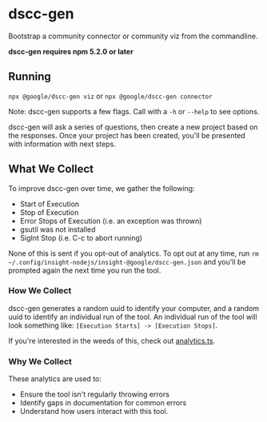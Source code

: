 # dscc-gen

Bootstrap a community connector or community viz from the commandline.

**dscc-gen requires npm 5.2.0 or later**

## Running

`npx @google/dscc-gen viz` or `npx @google/dscc-gen connector`

Note: dscc-gen supports a few flags. Call with a `-h` or `--help` to see
options.

dscc-gen will ask a series of questions, then create a new project based on the
responses. Once your project has been created, you'll be presented with
information with next steps.

## What We Collect

To improve dscc-gen over time, we gather the following:

+   Start of Execution
+   Stop of Execution
+   Error Stops of Execution (i.e. an exception was thrown)
+   gsutil was not installed
+   SigInt Stop (i.e. C-c to abort running)

None of this is sent if you opt-out of analytics. To opt out at any time, run
`rm ~/.config/insight-nodejs/insight-@google/dscc-gen.json` and you'll be
prompted again the next time you run the tool.

### How We Collect

dscc-gen generates a random uuid to identify your computer, and a random uuid to
identify an individual run of the tool. An individual run of the tool will look
something like: `[Execution Starts] -> [Execution Stops]`.

If you're interested in the weeds of this, check out [analytics.ts].

### Why We Collect

These analytics are used to:

+   Ensure the tool isn't regularly throwing errors
+   Identify gaps in documentation for common errors
+   Understand how users interact with this tool.

[analytics.ts]: ./src/analytics.ts
